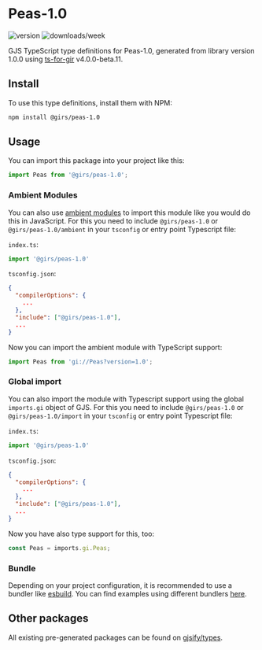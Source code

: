 
# Peas-1.0

![version](https://img.shields.io/npm/v/@girs/peas-1.0)
![downloads/week](https://img.shields.io/npm/dw/@girs/peas-1.0)


GJS TypeScript type definitions for Peas-1.0, generated from library version 1.0.0 using [ts-for-gir](https://github.com/gjsify/ts-for-gir) v4.0.0-beta.11.


## Install

To use this type definitions, install them with NPM:
```bash
npm install @girs/peas-1.0
```

## Usage

You can import this package into your project like this:
```ts
import Peas from '@girs/peas-1.0';
```

### Ambient Modules

You can also use [ambient modules](https://github.com/gjsify/ts-for-gir/tree/main/packages/cli#ambient-modules) to import this module like you would do this in JavaScript.
For this you need to include `@girs/peas-1.0` or `@girs/peas-1.0/ambient` in your `tsconfig` or entry point Typescript file:

`index.ts`:
```ts
import '@girs/peas-1.0'
```

`tsconfig.json`:
```json
{
  "compilerOptions": {
    ...
  },
  "include": ["@girs/peas-1.0"],
  ...
}
```

Now you can import the ambient module with TypeScript support: 

```ts
import Peas from 'gi://Peas?version=1.0';
```

### Global import

You can also import the module with Typescript support using the global `imports.gi` object of GJS.
For this you need to include `@girs/peas-1.0` or `@girs/peas-1.0/import` in your `tsconfig` or entry point Typescript file:

`index.ts`:
```ts
import '@girs/peas-1.0'
```

`tsconfig.json`:
```json
{
  "compilerOptions": {
    ...
  },
  "include": ["@girs/peas-1.0"],
  ...
}
```

Now you have also type support for this, too:

```ts
const Peas = imports.gi.Peas;
```

### Bundle

Depending on your project configuration, it is recommended to use a bundler like [esbuild](https://esbuild.github.io/). You can find examples using different bundlers [here](https://github.com/gjsify/ts-for-gir/tree/main/examples).

## Other packages

All existing pre-generated packages can be found on [gjsify/types](https://github.com/gjsify/types).

